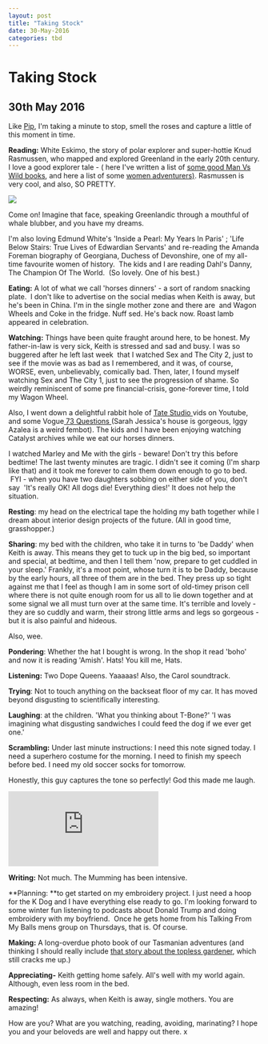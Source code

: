 ```yaml
---
layout: post
title: "Taking Stock"
date: 30-May-2016
categories: tbd
---
```


# Taking Stock

## 30th May 2016

Like <a href="http://meetmeatmikes.com/">Pip</a>,   I'm taking a minute to stop,   smell the roses and capture a little of this moment in time.

**Reading:** White Eskimo, the story of polar explorer and super-hottie Knud Rasmussen, who mapped and explored Greenland in the early 20th century. I love a good explorer tale - ( here I've written a list of <a href="http://mogantosh.com/bookshelf-man-versus-wild/">some good Man Vs Wild books</a>, and here a list of some <a href="http://mogantosh.com/bookshelf-adventurous-women/">women adventurers)</a>. Rasmussen is very cool, and also, SO PRETTY.

<img class="photo-horiz" src="https://upload.wikimedia.org/wikipedia/commons/thumb/1/1d/Knud_Rasmussen_01.jpg/463px-Knud_Rasmussen_01.jpg" />

Come on! Imagine that face, speaking Greenlandic through a mouthful of whale blubber, and you have my dreams.

I'm also loving Edmund White's 'Inside a Pearl: My Years In Paris' ; 'Life Below Stairs: True Lives of Edwardian Servants' and re-reading the Amanda Foreman biography of Georgiana, Duchess of Devonshire, one of my all-time favourite women of history.  The kids and I are reading Dahl's Danny, The Champion Of The World.  (So lovely. One of his best.)

**Eating:** A lot of what we call 'horses dinners' - a sort of random snacking plate.  I don't like to advertise on the social medias when Keith is away, but he's been in China. I'm in the single mother zone and there are  and Wagon Wheels and Coke in the fridge. Nuff sed. He's back now. Roast lamb appeared in celebration.

**Watching:** Things have been quite fraught around here, to be honest. My father-in-law is very sick, Keith is stressed and sad and busy. I was so buggered after he left last week  that I watched Sex and The City 2, just to see if the movie was as bad as I remembered, and it was, of course, WORSE, even, unbelievably, comically bad. Then, later, I found myself watching Sex and The City 1, just to see the progression of shame. So weirdly reminiscent of some pre financial-crisis, gone-forever time, I told my Wagon Wheel.

Also, I went down a delightful rabbit hole of <a href="<iframe src='https://www.youtube.com/embed/Xs3DzydSKu8' frameborder='0' gesture='media' allow='encrypted-media' allowfullscreen></iframe>" target="_blank">Tate Studio </a>vids on Youtube, and some Vogue<a href="<iframe src='https://www.youtube.com/embed/W511rtnnlZM' frameborder='0' gesture='media' allow='encrypted-media' allowfullscreen></iframe>" target="_blank"> 73 Questions </a>(Sarah Jessica's house is gorgeous, Iggy Azalea is a weird fembot). The kids and I have been enjoying watching Catalyst archives while we eat our horses dinners.

I watched Marley and Me with the girls - beware! Don't try this before bedtime! The last twenty minutes are tragic. I didn't see it coming (I'm sharp like that) and it took me forever to calm them down enough to go to bed.  FYI - when you have two daughters sobbing on either side of you, don't say  'It's really OK! All dogs die! Everything dies!' It does not help the situation.

**Resting**: my head on the electrical tape the holding my bath together while I dream about interior design projects of the future. (All in good time, grasshopper.)

**Sharing**: my bed with the children, who take it in turns to 'be Daddy' when Keith is away. This means they get to tuck up in the big bed, so important and special, at bedtime, and then I tell them 'now, prepare to get cuddled in your sleep.' Frankly, it's a moot point, whose turn it is to be Daddy, because by the early hours, all three of them are in the bed. They press up so tight against me that I feel as though I am in some sort of old-timey prison cell where there is not quite enough room for us all to lie down together and at some signal we all must turn over at the same time. It's terrible and lovely - they are so cuddly and warm, their strong little arms and legs so gorgeous - but it is also painful and hideous.

Also, wee.

**Pondering**: Whether the hat I bought is wrong. In the shop it read 'boho' and now it is reading 'Amish'. Hats! You kill me, Hats.

**Listening:** Two Dope Queens. Yaaaaas! Also, the Carol soundtrack.

**Trying**: Not to touch anything on the backseat floor of my car. It has moved beyond disgusting to scientifically interesting.

**Laughing**: at the children. 'What you thinking about T-Bone?' 'I was imagining what disgusting sandwiches I could feed the dog if we ever get one.'

**Scrambling:** Under last minute instructions: I need this note signed today. I need a superhero costume for the morning. I need to finish my speech before bed. I need my old soccer socks for tomorrow.

Honestly, this guy captures the tone so perfectly! God this made me laugh.

<iframe src='https://www.youtube.com/embed/PFMwPCOUPas' frameborder='0' gesture='media' allow='encrypted-media' allowfullscreen></iframe>

**Writing:** Not much. The Mumming has been intensive.

**Planning: **to get started on my embroidery project. I just need a hoop for the K Dog and I have everything else ready to go. I'm looking forward to some winter fun listening to podcasts about Donald Trump and doing embroidery with my boyfriend.  Once he gets home from his Talking From My Balls mens group on Thursdays, that is. Of course.

**Making:** A long-overdue photo book of our Tasmanian adventures (and thinking I should really include <a href="http://mogantosh.com/a-topless-holiday-postcard/">that story about the topless gardener</a>, which still cracks me up.)







**Appreciating-** Keith getting home safely. All's well with my world again. Although, even less room in the bed.





**Respecting:** As always, when Keith is away, single mothers. You are amazing!

 

 

How are you? What are you watching, reading, avoiding, marinating? I hope you and your beloveds are well and happy out there. x
